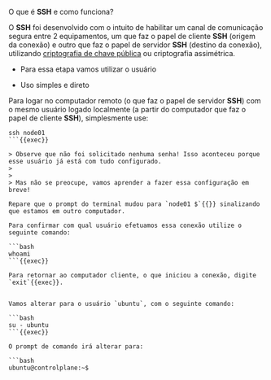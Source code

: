 O que é **SSH** e como funciona?

  O **SSH** foi desenvolvido com o intuito de habilitar um canal de comunicação segura entre 2 equipamentos, um que faz o papel de cliente **SSH** (origem da conexão) e outro que faz o papel de servidor **SSH** (destino da conexão), utilizando [criptografia de chave pública](https://medium.com/r/?url=https%3A%2F%2Fpt.wikipedia.org%2Fwiki%2FCriptografia_de_chave_p%25C3%25BAblica) ou criptografia assimétrica.

- Para essa etapa vamos utilizar o usuário

- Uso simples e direto

Para logar no computador remoto (o que faz o papel de servidor **SSH**) com o mesmo usuário logado localmente (a partir do computador que faz o papel de cliente **SSH**), simplesmente use:

```plain
ssh node01
```{{exec}}

> Observe que não foi solicitado nenhuma senha! Isso aconteceu porque esse usuário já está com tudo configurado.
>
>
> Mas não se preocupe, vamos aprender a fazer essa configuração em breve!

Repare que o prompt do terminal mudou para `node01 $`{{}} sinalizando que estamos em outro computador.

Para confirmar com qual usuário efetuamos essa conexão utilize o seguinte comando:

```bash
whoami
```{{exec}}

Para retornar ao computador cliente, o que iniciou a conexão, digite `exit`{{exec}}.


Vamos alterar para o usuário `ubuntu`, com o seguinte comando:

```bash
su - ubuntu
```{{exec}}

O prompt de comando irá alterar para:

```bash
ubuntu@controlplane:~$
```
